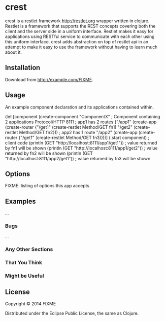 # crest

crest is a restlet framework http://restlet.org wrapper written in clojure. Restlet is a framework that supports the REST concepts covering both the client and the server side in a uniform interface. Restlet makes it easy for applications using RESTful service to communicate with each other using this uniform interface. crest adds abstraction on top of restlet api in an attempt to make it easy to use the framework without having to learn much about it.   

## Installation

Download from http://example.com/FIXME.

## Usage

An example component declaration and its applications contained within.

(let [component (create-component "ComponentX"     ; Component containing 2 applications
                                  Protocol/HTTP
                                  8111
                                  ; app1 has 2 routes
                                  {"/app1" (create-app
                                             (create-router {"/get1" (create-restlet Method/GET fn1)
                                                             "/get2" (create-restlet Method/GET fn2}))
                                  ; app2 has 1 route
                                   "/app2" (create-app
                                             (create-router {"/get1" (create-restlet Method/GET fn3)}))]
  (.start component)
  ; client code
  (println (GET "http://localhost:8111/app1/get1")) ; value returned by fn1 will be shown
  (println (GET "http://localhost:8111/app1/get2")) ; value returned by fn2 will be shown
  (println (GET "http://localhost:8111/app2/get1")) ; value returned by fn3 will be shown
  
                                          
  

## Options

FIXME: listing of options this app accepts.

## Examples

...

### Bugs

...

### Any Other Sections
### That You Think
### Might be Useful

## License

Copyright © 2014 FIXME

Distributed under the Eclipse Public License, the same as Clojure.
